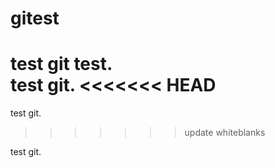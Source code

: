 # gitest
test git test.                           
test git.
<<<<<<< HEAD
=======
                           
              
          
              
test git.
>>>>>>> update whiteblanks

test git.
